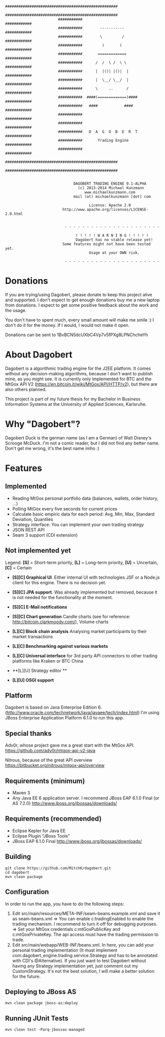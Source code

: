 							###################################################
							###################################################
							###########                            ############
							###########        -----------         ############
							###########        \         /         ############
							###########         )       (          ############
							###########       =============        ############
							###########      /  /  \ /  \ \        ############
							###########      |  |()| |()|  |       ############
							###########      |  \__/ \__/  |       ############
							###########      \     ..      /       ############
							###########  ####(=============)####   ############
							###########   ####            ####     ############
							###########                            ############
							###########                            ############
							###########   D  A  G  O  B  E  R  T   ############
							###########       Trading Engine       ############
							###########                            ############
							###################################################
							###################################################


                                   DAGOBERT TRADING ENGINE 0.1-ALPHA
                                     (c) 2013-2014 Michael Kunzmann
                                        www.michaelkunzmann.com
								   mail (at) michaelkunzmann [dot] com
								  
								  	      License: Apache 2.0
                              http://www.apache.org/licenses/LICENSE-2.0.html
                             
                             
                               - - - - - - - - - - - - - - - - - - - - - - 
                             	   
                             	    ! ! ! ! ! W A R N I N G ! ! ! ! !
                             	    Dagobert has no stable release yet!
                              Some features might not have been tested yet.
                             	          Usage at your OWN risk.
                             	          
                               - - - - - - - - - - - - - - - - - - - - - - 
								  
Donations
=========
If you are trying/using Dagobert, please donate to keep this project alive and supported. 
I don't expect to get enough donations buy me a new laptop from donations. 
I expect to get some positive feedback about the work and the usage.

You don't have to spent much, every small amount will make me smile :) I don't do it for the money. If I would, I would not make it open.

Donations can be sent to 1BvBCN5dcUXbC4Vp7v5fPXg8LPNChcheYh
								  
About Dagobert			  
=========================
Dagobert is a algorithmic trading engine for the J2EE platform. It comes without any decision-making algorithms, because I don't want to publish mine, as you might see. 
It is currently only implemented for BTC and the MtGox API V2 (https://en.bitcoin.it/wiki/MtGox/API/HTTP/v2), but there are also others planned.

This project is part of my future thesis for my Bachelor in Business Information Systems at the University of Applied Sciences, Karlsruhe.

Why "Dagobert"?
=========================
Dagobert Duck is the german name (as I am a German) of Walt Disney's Scrooge McDuck. I'm not a comic reader, but I did not find any better name. Don't get me wrong, it's the best name imho :)

Features
=========================

Implemented
-----------
 * Reading MtGox personal portfolio data (balances, wallets, order history, ...)
 * Polling MtGox every five seconds for current prices
 * Calculate basic empiric data for each period: Avg, Min, Max, Standard Deviation, Quantiles
 * Strategy interface: You can implement your own trading strategy
 * JSON REST API
 * Seam 3 support (CDI extension)
 
Not implemented yet
----------------------------------------------------------

Legend:
 **[S]** = Short-term priority, **[L]** = Long-term priority, **[U]** = Uncertain, **[C]** = Certain

 * **[S][C] Graphical UI**. Either internal UI with technologies JSF or a Node.js client for this engine. There is no decision yet.
 
 * **[S][C] JPA support**. Was already implemented but removed, because it is not needed for the functionality at the moment.
 
 * **[S][C] E-Mail notifications** 
 
 * **[S][C] Chart generation** Candle charts (see for reference: http://bitcoin.clarkmoody.com/), Volume charts
 
 * **[L][C] Block chain analysis** Analysing market participants by their market transactions

 * **[L][C] Benchmarking against various markets**
 
 * **[L][C] Universal interface** for 3rd party API connectors to other trading platforms like Kraken or BTC China
 
 * **[L][U] Strategy editor **
 
 * **[L][U] OSGI support**


Platform
--------------
Dagobert is based on Java Enterprise Edition 6. (http://www.oracle.com/technetwork/java/javaee/tech/index.html)
I'm using JBoss Enterprise Application Platform 6.1.0 to run this app.

Special thanks
--------------
Adv0r, whose project gave me a great start with the MtGox API.
https://github.com/adv0r/mtgox-api-v2-java

Nitrous, because of the great API overview
https://bitbucket.org/nitrous/mtgox-api/overview



Requirements (minimum)
----------------------

 * Maven 3
 * Any Java EE 6 application server. I recommend JBoss EAP 6.1.0 Final (or AS 7.2.0) http://www.jboss.org/jbossas/downloads/
 
 
Requirements (recommended)
--------------------------
 
 * Eclipse Kepler for Java EE
 * Eclipse Plugin "JBoss Tools"
 * JBoss EAP 6.1.0 Final http://www.jboss.org/jbossas/downloads/
 
 
Building
-----------------

    git clone https://github.com/MitchK/dagobert.git
    cd dagobert
    mvn clean package
    
Configuration
---------------------

In order to run the app, you have to do the following steps:
 1. Edit src/main/resources/META-INF/seam-beans.example.xml and save it as seam-beans.xml
   => You can enable c:tradingEnabled to enable the trading mechanism. I recommend to turn it off for debugging purposes.
   => Set your MtGox credentials c:mtGoxPublicKey and c:mtGoxPrivateKey. The api access must have the trading permission to trade.
 2. Edit src/main/webapp/WEB-INF/beans.xml. In here, you can add your personal trading implementation (It must implement com.dagobert_engine.trading.service.Strategy and has to be annotated with CDI's @Alternative). If you just want to test Dagobert without having any Strategy implementation yet, just comment out my CustomStrategy. It's not the best solution, I will make a better solution for the future.

    
Deploying to JBoss AS
---------------------

    mvn clean package jboss-as:deploy
    
Running JUnit Tests
-------------------

    mvn clean test -Parq-jbossas-managed


